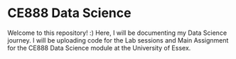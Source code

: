 # CE888 Data Science

Welcome to this repository! :)
Here, I will be documenting my Data Science journey.
I will be uploading code for the Lab sessions and Main Assignment for the CE888 Data Science module at the University of Essex.
